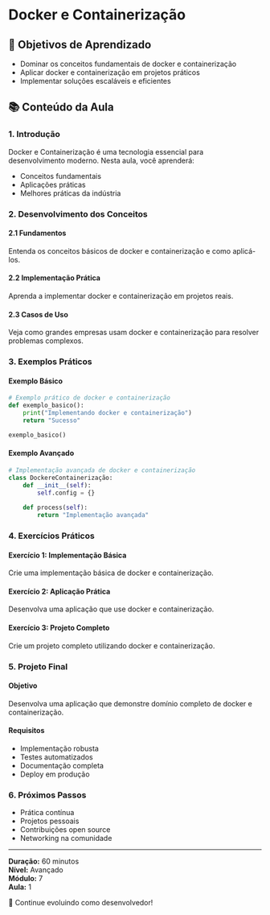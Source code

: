 # Docker e Containerização

## 🎯 Objetivos de Aprendizado
- Dominar os conceitos fundamentais de docker e containerização
- Aplicar docker e containerização em projetos práticos
- Implementar soluções escaláveis e eficientes

## 📚 Conteúdo da Aula

### 1. Introdução
Docker e Containerização é uma tecnologia essencial para desenvolvimento moderno. Nesta aula, você aprenderá:

- Conceitos fundamentais
- Aplicações práticas
- Melhores práticas da indústria

### 2. Desenvolvimento dos Conceitos

#### 2.1 Fundamentos
Entenda os conceitos básicos de docker e containerização e como aplicá-los.

#### 2.2 Implementação Prática
Aprenda a implementar docker e containerização em projetos reais.

#### 2.3 Casos de Uso
Veja como grandes empresas usam docker e containerização para resolver problemas complexos.

### 3. Exemplos Práticos

#### Exemplo Básico
```python
# Exemplo prático de docker e containerização
def exemplo_basico():
    print("Implementando docker e containerização")
    return "Sucesso"

exemplo_basico()
```

#### Exemplo Avançado
```python
# Implementação avançada de docker e containerização
class DockereContainerização:
    def __init__(self):
        self.config = {}
    
    def process(self):
        return "Implementação avançada"
```

### 4. Exercícios Práticos

#### Exercício 1: Implementação Básica
Crie uma implementação básica de docker e containerização.

#### Exercício 2: Aplicação Prática
Desenvolva uma aplicação que use docker e containerização.

#### Exercício 3: Projeto Completo
Crie um projeto completo utilizando docker e containerização.

### 5. Projeto Final

#### Objetivo
Desenvolva uma aplicação que demonstre domínio completo de docker e containerização.

#### Requisitos
- Implementação robusta
- Testes automatizados
- Documentação completa
- Deploy em produção

### 6. Próximos Passos

- Prática contínua
- Projetos pessoais
- Contribuições open source
- Networking na comunidade

---

**Duração:** 60 minutos  
**Nível:** Avançado  
**Módulo:** 7  
**Aula:** 1  

🎉 Continue evoluindo como desenvolvedor!
